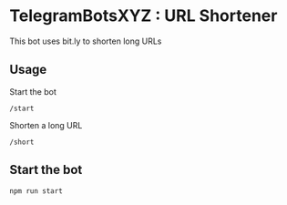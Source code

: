 # TelegramBotsXYZ : URL Shortener

This bot uses bit.ly to shorten long URLs

## Usage

Start the bot
```
/start
```

Shorten a long URL
```
/short
```

## Start the bot
```
npm run start
```